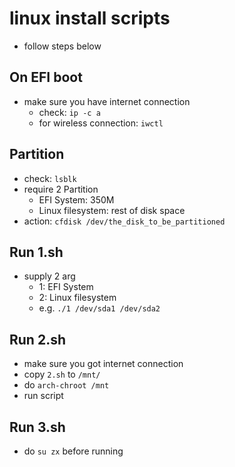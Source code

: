 # linux install scripts
- follow steps below

## On EFI boot
- make sure you have internet connection
    - check: `ip -c a`
    - for wireless connection: `iwctl`

## Partition
- check: `lsblk`
- require 2 Partition
    - EFI System: 350M
    - Linux filesystem: rest of disk space
- action: `cfdisk /dev/the_disk_to_be_partitioned`

## Run 1.sh
- supply 2 arg
    - 1: EFI System
    - 2: Linux filesystem
    - e.g. `./1 /dev/sda1 /dev/sda2`

## Run 2.sh
- make sure you got internet connection
- copy `2.sh` to `/mnt/`
- do `arch-chroot /mnt`
- run script


## Run 3.sh
- do `su zx` before running

